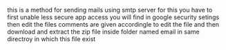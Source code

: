 this is a method for sending mails using smtp server
for this you have to first unable less secure app access
you will find in google security setings
 then edit the files comments are given accordingle to edit the file
 and then download and extract the zip file inside folder named email in same directroy in which this file exist 
